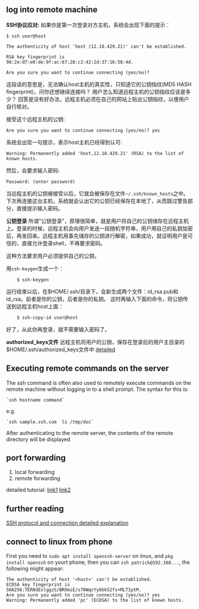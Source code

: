 log into remote machine
---

**SSH协议应对:**
如果你是第一次登录对方主机，系统会出现下面的提示：
```
$ ssh user@host

The authenticity of host 'host (12.18.429.21)' can't be established.

RSA key fingerprint is 98:2e:d7:e0:de:9f:ac:67:28:c2:42:2d:37:16:58:4d.

Are you sure you want to continue connecting (yes/no)?
```
这段话的意思是，无法确认host主机的真实性，只知道它的公钥指纹(MD5 HASH fingerprint)，问你还想继续连接吗？
用户怎么知道远程主机的公钥指纹应该是多少？ 回答是没有好办法，远程主机必须在自己的网站上贴出公钥指纹，以便用户自行核对。

接受这个远程主机的公钥:
```
Are you sure you want to continue connecting (yes/no)? yes
```

系统会出现一句提示，表示host主机已经得到认可:
```
Warning: Permanently added 'host,12.18.429.21' (RSA) to the list of known hosts.
```

然后，会要求输入密码:
```
Password: (enter password)
```
当远程主机的公钥被接受以后，它就会被保存在文件`~/.ssh/known_hosts`之中。下次再连接这台主机，系统就会认出它的公钥已经保存在本地了，从而跳过警告部分，直接提示输入密码。

**公钥登录**
所谓"公钥登录"，原理很简单，就是用户将自己的公钥储存在远程主机上。登录的时候，远程主机会向用户发送一段随机字符串，用户用自己的私钥加密后，再发回来。远程主机用事先储存的公钥进行解密，如果成功，就证明用户是可信的，直接允许登录shell，不再要求密码。

这种方法要求用户必须提供自己的公钥。

用`ssh-keygen`生成一个：

`    $ ssh-keygen`

运行结束以后，在$HOME/.ssh/目录下，会新生成两个文件：id_rsa.pub和id_rsa。前者是你的公钥，后者是你的私钥。
这时再输入下面的命令，将公钥传送到远程主机host上面：

`    $ ssh-copy-id user@host`

好了，从此你再登录，就不需要输入密码了。

**authorized_keys文件**
远程主机将用户的公钥，保存在登录后的用户主目录的$HOME/.ssh/authorized_keys文件中
[detailed](http://www.ruanyifeng.com/blog/2011/12/ssh_remote_login.html)

Executing remote commands on the server
---
The ssh command is often also used to remotely execute commands on the remote machine without logging in to a shell prompt. The syntax for this is:

    `ssh hostname command`
e.g.

    `ssh sample.ssh.com  ls /tmp/doc`

After authenticating to the remote server, the contents of the remote directory will be displayed

port forwarding
---
1. local forwarding
2. remote forwarding

detailed tutorial: [link1](http://www.ruanyifeng.com/blog/2011/12/ssh_port_forwarding.html)
                   [link2](https://jeremyxu2010.github.io/2018/12/ssh%E7%9A%84%E4%B8%89%E7%A7%8D%E7%AB%AF%E5%8F%A3%E8%BD%AC%E5%8F%91/)

## further reading

[SSH protocol and connection detailed explanation](https://segmentfault.com/a/1190000011395818)

connect to linux from phone
---
First you need to `sudo apt install openssh-server` on linux, 
and `pkg install openssh` on yourt phone, 
then you can `ssh patrick@192.168...`, the following might appear:
```
The authenticity of host '<host>' can't be established.
ECDSA key fingerprint is    SHA256:TER0dEslggzS/BROmiE/s70WqcYy6bk52fs+MLTIptM.
Are you sure you want to continue connecting (yes/no)? yes
Warning: Permanently added 'pc' (ECDSA) to the list of known hosts.
```
